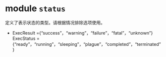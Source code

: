 # module `status`

定义了表示状态的类型。请根据情况排除选项使用。

* ExecResult ={“success”，“warning”，“failure”，“fatal”，“unknown”}
ExecStatus ={“ready”，“running”，“sleeping”，“plague”，“completed”，“terminated”}